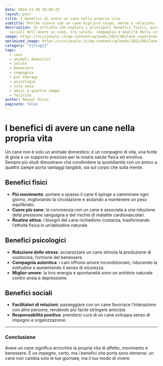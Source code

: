 ```yaml
---
date: 2024-11-30 16:08:23
layout: post
title: I benefici di avere un cane nella propria vita
subtitle: Perché vivere con un cane migliora corpo, mente e relazioni
description: Un articolo che esplora i principali benefici fisici, psicologici e
  sociali dell’avere un cane, tra salute, compagnia e qualità della vita.
image: https://vivijesolo.it/wp-content/uploads/2021/06/Cane-supereroe.jpg
optimized_image: https://vivijesolo.it/wp-content/uploads/2021/06/Cane-supereroe.jpg
category: "{{slug}}"
tags:
  - cani
  - animali domestici
  - salute
  - benessere
  - compagnia
  - pet therapy
  - psicologia
  - vita sana
  - amici a quattro zampe
  - felicità
author: Manuel Rizzo
paginate: false
---
```

# I benefici di avere un cane nella propria vita

Un cane non è solo un animale domestico: è un compagno di vita, una fonte di gioia e un supporto prezioso per la nostra salute fisica ed emotiva. Sempre più studi dimostrano che condividere la quotidianità con un amico a quattro zampe porta vantaggi tangibili, sia sul corpo che sulla mente.

## Benefici fisici

* **Più movimento**: portare a spasso il cane ti spinge a camminare ogni giorno, migliorando la circolazione e aiutando a mantenere un peso equilibrato.
* **Cuore più sano**: la convivenza con un cane è associata a una riduzione della pressione sanguigna e del rischio di malattie cardiovascolari.
* **Routine attiva**: i bisogni del cane richiedono costanza, trasformando l’attività fisica in un’abitudine naturale.

## Benefici psicologici

* **Riduzione dello stress**: accarezzare un cane stimola la produzione di ossitocina, l’ormone del benessere.
* **Compagnia autentica**: i cani offrono amore incondizionato, riducendo la solitudine e aumentando il senso di sicurezza.
* **Miglior umore**: la loro energia e spontaneità sono un antidoto naturale contro ansia e depressione.

## Benefici sociali

* **Facilitatori di relazioni**: passeggiare con un cane favorisce l’interazione con altre persone, rendendo più facile stringere amicizie.
* **Responsabilità positiva**: prendersi cura di un cane sviluppa senso di impegno e organizzazione.

---

### Conclusione

Avere un cane significa arricchire la propria vita di affetto, movimento e benessere. È un impegno, certo, ma i benefici che porta sono immensi: un cane non cambia solo le tue giornate, ma il tuo modo di vivere.
